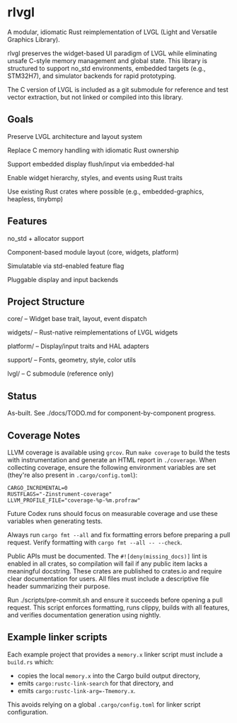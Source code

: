 # rlvgl

A modular, idiomatic Rust reimplementation of LVGL (Light and Versatile Graphics Library).

rlvgl preserves the widget-based UI paradigm of LVGL while eliminating unsafe C-style memory management and global state. This library is structured to support no_std environments, embedded targets (e.g., STM32H7), and simulator backends for rapid prototyping.

The C version of LVGL is included as a git submodule for reference and test vector extraction, but not linked or compiled into this library.

## Goals

Preserve LVGL architecture and layout system

Replace C memory handling with idiomatic Rust ownership

Support embedded display flush/input via embedded-hal

Enable widget hierarchy, styles, and events using Rust traits

Use existing Rust crates where possible (e.g., embedded-graphics, heapless, tinybmp)

## Features

no_std + allocator support

Component-based module layout (core, widgets, platform)

Simulatable via std-enabled feature flag

Pluggable display and input backends

## Project Structure

core/ – Widget base trait, layout, event dispatch

widgets/ – Rust-native reimplementations of LVGL widgets

platform/ – Display/input traits and HAL adapters

support/ – Fonts, geometry, style, color utils

lvgl/ – C submodule (reference only)

## Status

As-built. See ./docs/TODO.md for component-by-component progress.

## Coverage Notes

LLVM coverage is available using `grcov`. Run `make coverage` to build the tests
with instrumentation and generate an HTML report in `./coverage`. When
collecting coverage, ensure the following environment variables are set (they're
also present in `.cargo/config.toml`):

```
CARGO_INCREMENTAL=0
RUSTFLAGS="-Zinstrument-coverage"
LLVM_PROFILE_FILE="coverage-%p-%m.profraw"
```

Future Codex runs should focus on measurable coverage and use these variables
when generating tests.

Always run `cargo fmt --all` and fix formatting errors before preparing a
pull request. Verify formatting with `cargo fmt --all -- --check`.

Public APIs must be documented. The `#![deny(missing_docs)]` lint is enabled in
all crates, so compilation will fail if any public item lacks a meaningful
docstring. These crates are published to crates.io and require clear
documentation for users.
All files must include a descriptive file header summarizing their purpose.

Run ./scripts/pre-commit.sh and ensure it succeeds before opening a pull request. This script enforces formatting, runs clippy, builds with all features, and verifies documentation generation using nightly.

## Example linker scripts

Each example project that provides a `memory.x` linker script must include a
`build.rs` which:

- copies the local `memory.x` into the Cargo build output directory,
- emits `cargo:rustc-link-search` for that directory, and
- emits `cargo:rustc-link-arg=-Tmemory.x`.

This avoids relying on a global `.cargo/config.toml` for linker script
configuration.

